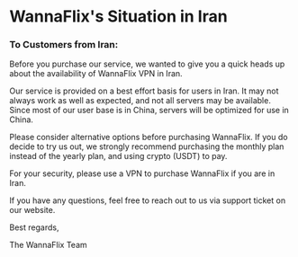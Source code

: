 # WannaFlix's Situation in Iran

### To Customers from Iran:&#x20;

Before you purchase our service, we wanted to give you a quick heads up about the availability of WannaFlix VPN in Iran.&#x20;

Our service is provided on a best effort basis for users in Iran. It may not always work as well as expected, and not all servers may be available. Since most of our user base is in China, servers will be optimized for use in China.&#x20;

Please consider alternative options before purchasing WannaFlix. If you do decide to try us out, we strongly recommend purchasing the monthly plan instead of the yearly plan, and using crypto (USDT) to pay.

For your security, please use a VPN to purchase WannaFlix if you are in Iran.

If you have any questions, feel free to reach out to us via support ticket on our website.&#x20;

Best regards,

The WannaFlix Team







\
&#x20;
